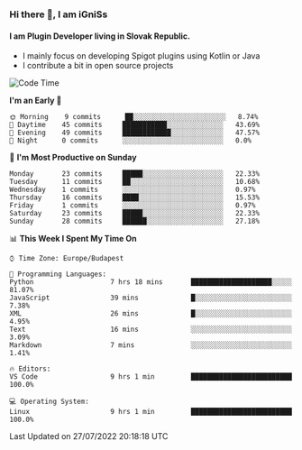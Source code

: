 ### Hi there 👋, I am iGniSs

#### I am Plugin Developer living in Slovak Republic.
- I mainly focus on developing Spigot plugins using Kotlin or Java
- I contribute a bit in open source projects

<!--START_SECTION:waka-->
![Code Time](http://img.shields.io/badge/Code%20Time-851%20hrs%2017%20mins-blue)

**I'm an Early 🐤** 

```text
🌞 Morning    9 commits      ██░░░░░░░░░░░░░░░░░░░░░░░   8.74% 
🌆 Daytime    45 commits     ███████████░░░░░░░░░░░░░░   43.69% 
🌃 Evening    49 commits     ████████████░░░░░░░░░░░░░   47.57% 
🌙 Night      0 commits      ░░░░░░░░░░░░░░░░░░░░░░░░░   0.0%

```
📅 **I'm Most Productive on Sunday** 

```text
Monday       23 commits     █████░░░░░░░░░░░░░░░░░░░░   22.33% 
Tuesday      11 commits     ██░░░░░░░░░░░░░░░░░░░░░░░   10.68% 
Wednesday    1 commits      ░░░░░░░░░░░░░░░░░░░░░░░░░   0.97% 
Thursday     16 commits     ████░░░░░░░░░░░░░░░░░░░░░   15.53% 
Friday       1 commits      ░░░░░░░░░░░░░░░░░░░░░░░░░   0.97% 
Saturday     23 commits     █████░░░░░░░░░░░░░░░░░░░░   22.33% 
Sunday       28 commits     ██████░░░░░░░░░░░░░░░░░░░   27.18%

```


📊 **This Week I Spent My Time On** 

```text
⌚︎ Time Zone: Europe/Budapest

💬 Programming Languages: 
Python                   7 hrs 18 mins       ████████████████████░░░░░   81.07% 
JavaScript               39 mins             █░░░░░░░░░░░░░░░░░░░░░░░░   7.38% 
XML                      26 mins             █░░░░░░░░░░░░░░░░░░░░░░░░   4.95% 
Text                     16 mins             ░░░░░░░░░░░░░░░░░░░░░░░░░   3.09% 
Markdown                 7 mins              ░░░░░░░░░░░░░░░░░░░░░░░░░   1.41%

🔥 Editors: 
VS Code                  9 hrs 1 min         █████████████████████████   100.0%

💻 Operating System: 
Linux                    9 hrs 1 min         █████████████████████████   100.0%

```


 Last Updated on 27/07/2022 20:18:18 UTC
<!--END_SECTION:waka-->